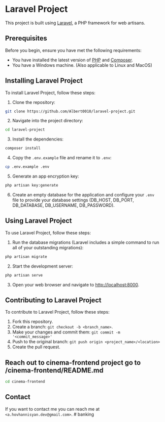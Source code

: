 # Laravel Project

This project is built using [Laravel](https://laravel.com/), a PHP framework for web artisans.

## Prerequisites

Before you begin, ensure you have met the following requirements:

- You have installed the latest version of [PHP](https://www.php.net/downloads.php) and [Composer](https://getcomposer.org/download/).
- You have a Windows machine. (Also applicable to Linux and MacOS)

## Installing Laravel Project

To install Laravel Project, follow these steps:

1. Clone the repository:
```bash
git clone https://github.com/Albert0010/laravel-project.git
```

2. Navigate into the project directory:
```bash
cd laravel-project
```

3. Install the dependencies:
```bash
composer install
```

4. Copy the `.env.example` file and rename it to `.env`:
```bash
cp .env.example .env
```

5. Generate an app encryption key:
```bash
php artisan key:generate
```

6. Create an empty database for the application and configure your `.env` file to provide your database settings (DB_HOST, DB_PORT, DB_DATABASE, DB_USERNAME, DB_PASSWORD).

## Using Laravel Project

To use Laravel Project, follow these steps:

1. Run the database migrations (Laravel includes a simple command to run all of your outstanding migrations):
```bash
php artisan migrate
```

2. Start the development server:
```bash
php artisan serve
```

3. Open your web browser and navigate to [http://localhost:8000](http://localhost:8000).

## Contributing to Laravel Project

To contribute to Laravel Project, follow these steps:

1. Fork this repository.
2. Create a branch: `git checkout -b <branch_name>`.
3. Make your changes and commit them: `git commit -m '<commit_message>'`
4. Push to the original branch: `git push origin <project_name>/<location>`
5. Create the pull request.


## Reach out to cinema-frontend project go to /cinema-frontend/README.md

```bash
cd cinema-frontend
```

## Contact

If you want to contact me you can reach me at `<a.hovhannisyan.dev@gmail.com>`.
#   b a n k i n g  
 